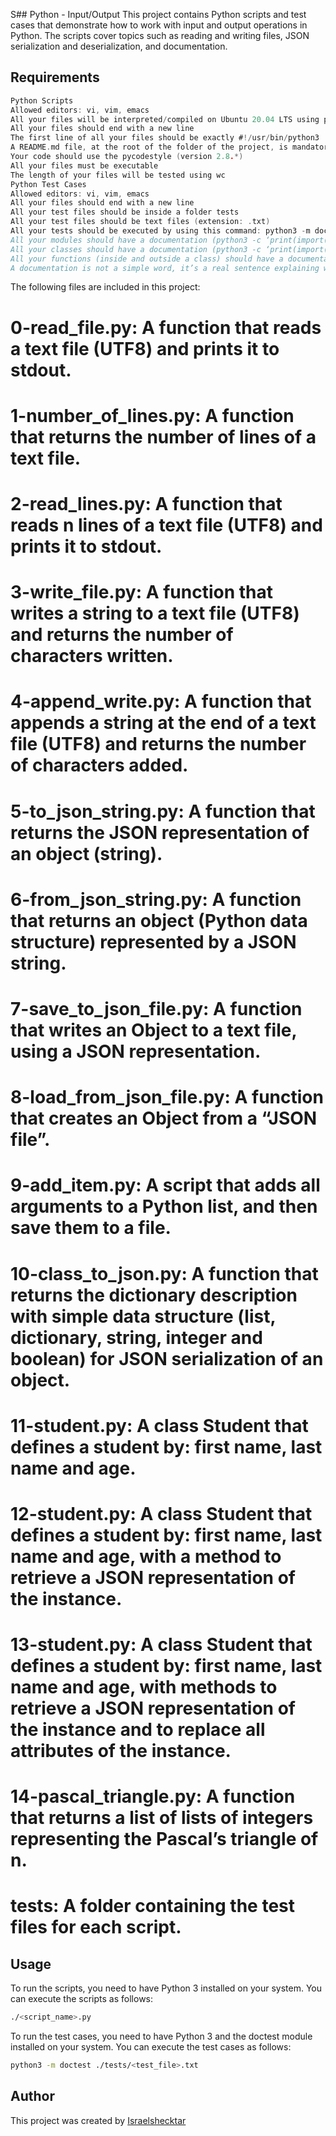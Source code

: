 S## Python - Input/Output
This project contains Python scripts and test cases that demonstrate how to work with input and output operations in Python. The scripts cover topics such as reading and writing files, JSON serialization and deserialization, and documentation.

## Requirements
```c
Python Scripts
Allowed editors: vi, vim, emacs
All your files will be interpreted/compiled on Ubuntu 20.04 LTS using python3 (version 3.8.5)
All your files should end with a new line
The first line of all your files should be exactly #!/usr/bin/python3
A README.md file, at the root of the folder of the project, is mandatory
Your code should use the pycodestyle (version 2.8.*)
All your files must be executable
The length of your files will be tested using wc
Python Test Cases
Allowed editors: vi, vim, emacs
All your files should end with a new line
All your test files should be inside a folder tests
All your test files should be text files (extension: .txt)
All your tests should be executed by using this command: python3 -m doctest ./tests/*
All your modules should have a documentation (python3 -c ‘print(import(“my_module”).doc)’)
All your classes should have a documentation (python3 -c ‘print(import(“my_module”).MyClass.doc)’)
All your functions (inside and outside a class) should have a documentation (python3 -c ‘print(import(“my_module”).my_function.doc)’ and python3 -c ‘print(import(“my_module”).MyClass.my_function.doc)’)
A documentation is not a simple word, it’s a real sentence explaining what’s the purpose of the module, class or method (the length of it will be verified)
```
The following files are included in this project:

# 0-read_file.py: A function that reads a text file (UTF8) and prints it to stdout.
# 1-number_of_lines.py: A function that returns the number of lines of a text file.
# 2-read_lines.py: A function that reads n lines of a text file (UTF8) and prints it to stdout.
# 3-write_file.py: A function that writes a string to a text file (UTF8) and returns the number of characters written.
# 4-append_write.py: A function that appends a string at the end of a text file (UTF8) and returns the number of characters added.
# 5-to_json_string.py: A function that returns the JSON representation of an object (string).
# 6-from_json_string.py: A function that returns an object (Python data structure) represented by a JSON string.
# 7-save_to_json_file.py: A function that writes an Object to a text file, using a JSON representation.
# 8-load_from_json_file.py: A function that creates an Object from a “JSON file”.
# 9-add_item.py: A script that adds all arguments to a Python list, and then save them to a file.
# 10-class_to_json.py: A function that returns the dictionary description with simple data structure (list, dictionary, string, integer and boolean) for JSON serialization of an object.
# 11-student.py: A class Student that defines a student by: first name, last name and age.
# 12-student.py: A class Student that defines a student by: first name, last name and age, with a method to retrieve a JSON representation of the instance.
# 13-student.py: A class Student that defines a student by: first name, last name and age, with methods to retrieve a JSON representation of the instance and to replace all attributes of the instance.
# 14-pascal_triangle.py: A function that returns a list of lists of integers representing the Pascal’s triangle of n.
# tests: A folder containing the test files for each script.
## Usage
To run the scripts, you need to have Python 3 installed on your system. You can execute the scripts as follows:
```bash
./<script_name>.py
```
To run the test cases, you need to have Python 3 and the doctest module installed on your system. You can execute the test cases as follows:
```bash
python3 -m doctest ./tests/<test_file>.txt
```
## Author
This project was created by [Israelshecktar](https://github.com/Israelshecktar)
